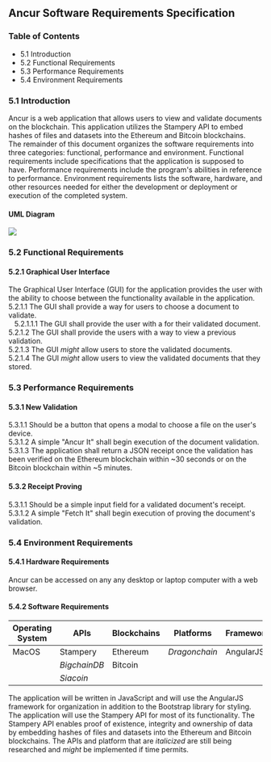 ## Ancur Software Requirements Specification  

### Table of Contents
* 5.1 Introduction
* 5.2 Functional Requirements
* 5.3 Performance Requirements
* 5.4 Environment Requirements

### 5.1 Introduction  
Ancur is a web application that allows users to view and validate documents on the blockchain.
This application utilizes the Stampery API to embed hashes of files and datasets into the Ethereum and Bitcoin blockchains.   
The remainder of this document organizes the software requirements into three categories: functional, performance and environment. Functional requirements include specifications that the application is supposed to have. Performance requirements include the program's abilities in reference to performance. Environment requirements lists the software, hardware, and other resources needed for either the development or deployment or execution of the completed system.  
#### UML Diagram  
![](/diagrams/ancur-uml-diagram.jpg)  

### 5.2 Functional Requirements
#### 5.2.1 Graphical User Interface  
The Graphical User Interface (GUI) for the application provides the user with the ability to choose between the functionality available in the application.  
5.2.1.1 The GUI shall provide a way for users to choose a document to validate.  
&nbsp;&nbsp; 5.2.1.1.1 The GUI shall provide the user with a for their validated document.  
5.2.1.2 The GUI shall provide the users with a way to view a previous validation.  
5.2.1.3 The GUI *might* allow users to store the validated documents.  
5.2.1.4 The GUI *might* allow users to view the validated documents that they stored.  

### 5.3 Performance Requirements  
#### 5.3.1 New Validation  
5.3.1.1 Should be a button that opens a modal to choose a file on the user's device.  
5.3.1.2 A simple "Ancur It" shall begin execution of the document validation.  
5.3.1.3 The application shall return a JSON receipt once the validation has been verified on the Ethereum blockchain within ~30 seconds or on the Bitcoin blockchain within ~5 minutes.
#### 5.3.2 Receipt Proving  
5.3.1.1 Should be a simple input field for a validated document's receipt.  
5.3.1.2 A simple "Fetch It" shall begin execution of proving the document's validation.  

### 5.4 Environment Requirements  
#### 5.4.1 Hardware Requirements  
Ancur can be accessed on any any desktop or laptop computer with a web browser.  
#### 5.4.2 Software Requirements  
Operating System | APIs | Blockchains | Platforms | Frameworks | Libraries
--- | --- | --- | --- | --- | ---
MacOS | Stampery | Ethereum | *Dragonchain* | AngularJS | Bootstrap
|  | *BigchainDB* | Bitcoin |  |
|  | *Siacoin* |  |  |  |  

The application will be written in JavaScript and will use the AngularJS framework for organization in addition to the Bootstrap library for styling. The application will use the Stampery API for most of its functionality. The Stampery API enables proof of existence, integrity and ownership of data by embedding hashes of files and datasets into the Ethereum and Bitcoin blockchains. The APIs and platform that are *italicized* are still being researched and *might* be implemented if time permits.
